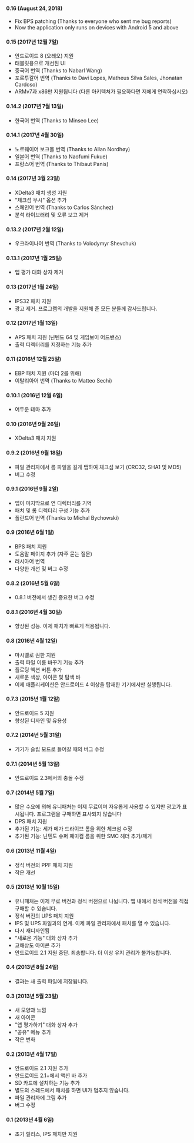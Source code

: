#### 0.16 (August 24, 2018)
- Fix BPS patching (Thanks to everyone who sent me bug reports)
- Now the application only runs on devices with Android 5 and above

#### 0.15 (2017년 12월 7일)
- 안드로이드 8 (오레오) 지원
- 태블릿용으로 개선된 UI
- 중국어 번역 (Thanks to Nabarl Wang)
- 포르투갈어 번역 (Thanks to Davi Lopes, Matheus Silva Sales, Jhonatan Cardoso)
- ARMv7과 x86만 지원됩니다 (다른 아키텍처가 필요하다면 저에게 연락하십시오)

#### 0.14.2 (2017년 7월 13일)
- 한국어 번역 (Thanks to Minseo Lee)

#### 0.14.1 (2017년 4월 30일)
- 노르웨이어 보크몰 번역 (Thanks to Allan Nordhøy)
- 일본어 번역 (Thanks to Naofumi Fukue)
- 프랑스어 번역 (Thanks to Thibaut Panis)

#### 0.14 (2017년 3월 23일)

- XDelta3 패치 생성 지원
- "체크섬 무시" 옵션 추가
- 스페인어 번역 (Thanks to Carlos Sánchez)
- 분석 라이브러리 및 오류 보고 제거

#### 0.13.2 (2017년 2월 12일)

- 우크라이나어 번역 (Thanks to Volodymyr Shevchuk)

#### 0.13.1 (2017년 1월 25일)

- 앱 평가 대화 상자 제거

#### 0.13 (2017년 1월 24일)

- IPS32 패치 지원
- 광고 제거. 프로그램의 개발을 지원해 준 모든 분들께 감사드립니다.

#### 0.12 (2017년 1월 13일)

- APS 패치 지원 (닌텐도 64 및 게임보이 어드밴스)
- 출력 디렉터리를 지정하는 기능 추가

#### 0.11 (2016년 12월 25일)

- EBP 패치 지원 (마더 2를 위해)
- 이탈리아어 번역 (Thanks to Matteo Sechi)

#### 0.10.1 (2016년 12월 6일)

- 어두운 테마 추가

#### 0.10 (2016년 9월 26일)

- XDelta3 패치 지원

#### 0.9.2 (2016년 9월 18일)

- 파일 관리자에서 롬 파일을 길게 탭하여 체크섬 보기 (CRC32, SHA1 및 MD5)
- 버그 수정

#### 0.9.1 (2016년 9월 2일)

- 앱이 마지막으로 연 디렉터리를 기억
- 패치 및 롬 디렉터리 구성 기능 추가
- 폴란드어 번역 (Thanks to Michal Bychowski)

#### 0.9 (2016년 6월 1일)

- BPS 패치 지원
- 도움말 페이지 추가 (자주 묻는 질문)
- 러시아어 번역
- 다양한 개선 및 버그 수정

#### 0.8.2 (2016년 5월 6일)

- 0.8.1 버전에서 생긴 중요한 버그 수정

#### 0.8.1 (2016년 4월 30일)

- 향상된 성능. 이제 패치가 빠르게 적용됩니다.

#### 0.8 (2016년 4월 12일)

- 마시멜로 권한 지원
- 출력 파일 이름 바꾸기 기능 추가
- 플로팅 액션 버튼 추가
- 새로운 색상, 아이콘 및 탐색 바
- 이제 애플리케이션은 안드로이드 4 이상을 탑재한 기기에서만 실행됩니다.

#### 0.7.3 (2015년 1월 12일)

- 안드로이드 5 지원
- 향상된 디자인 및 유용성

#### 0.7.2 (2014년 5월 31일)

- 기기가 슬립 모드로 들어갈 때의 버그 수정

#### 0.7.1 (2014년 5월 13일)

- 안드로이드 2.3에서의 충돌 수정

#### 0.7 (2014년 5월 7일)

- 많은 수요에 의해 유니패처는 이제 무료이며 자유롭게 사용할 수 있지만 광고가 표시됩니다. 프로그램을 구매하면 표사되지 않습니다
- DPS 패치 지원
- 추가된 기능: 세가 메가 드라이브 롬을 위한 체크섬 수정
- 추가된 기능: 닌텐도 슈퍼 패미컴 롬을 위한 SMC 헤더 추가/제거

#### 0.6 (2013년 11월 4일)

- 정식 버전의 PPF 패치 지원
- 작은 개선

#### 0.5 (2013년 10월 15일)

- 유니패처는 이제 무료 버전과 정식 버전으로 나뉩니다. 앱 내에서 정식 버전을 직접 구매할 수 있습니다.
- 정식 버전의 UPS 패치 지원
- IPS 및 UPS 파일과의 연계. 이제 파일 관리자에서 패치를 열 수 있습니다.
- 다시 재디자인됨
- "새로운 기능" 대화 상자 추가
- 고해상도 아이콘 추가
- 안드로이드 2.1 지원 중단. 죄송합니다. 더 이상 유지 관리가 불가능합니다.

#### 0.4 (2013년 8월 24일)

- 결과는 새 출력 파일에 저장됩니다.

#### 0.3 (2013년 5월 23일)

- 새 모양과 느낌
- 새 아이콘
- "앱 평가하기" 대화 상자 추가
- "공유" 메뉴 추가
- 작은 변화

#### 0.2 (2013년 4월 17일)

- 안드로이드 2.1 지원 추가
- 안드로이드 2.1+에서 액션 바 추가
- SD 카드에 설치하는 기능 추가
- 별도의 스레드에서 패치를 하면 UI가 멈추지 않습니다.
- 파일 관리자에 그림 추가
- 버그 수정

#### 0.1 (2013년 4월 6일)

- 초기 릴리스, IPS 패치만 지원